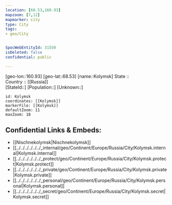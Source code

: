 ```yaml
---
location: [68.53,160.93] 
mapzoom: [7,12] 
mapmarker: city 
type: City
tags:
- geo/City


SpocWebEntityId: 31550
isDeleted: false
confidential: public

---
```

[geo-lon::160.93] 
[geo-lat::68.53] 
[name::Kolymsk] 
State ::  
Country :: [[Russia]]  
[StateId::] 
[Population::] 
[Unknown::] 


```leaflet
id: Kolymsk
coordinates: [[Kolymsk]] 
markerFile: [[Kolymsk]] 
defaultZoom: 11 
maxZoom: 18
```


## Confidential Links & Embeds: 
- [[Nischnekolymsk|Nischnekolymsk]]  
- [[../../../../../../_internal/geo/Continent/Europe/Russia/City/Kolymsk.internal|Kolymsk.internal]] 
- [[../../../../../../_protect/geo/Continent/Europe/Russia/City/Kolymsk.protect|Kolymsk.protect]] 
- [[../../../../../../_private/geo/Continent/Europe/Russia/City/Kolymsk.private|Kolymsk.private]] 
- [[../../../../../../_personal/geo/Continent/Europe/Russia/City/Kolymsk.personal|Kolymsk.personal]] 
- [[../../../../../../_secret/geo/Continent/Europe/Russia/City/Kolymsk.secret|Kolymsk.secret]] 
